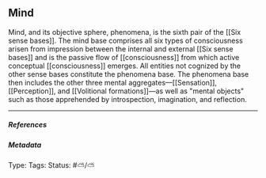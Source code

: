 ## Mind  # 

Mind, and its objective sphere, phenomena, is the sixth pair of the [[Six sense bases]]. The mind base comprises all six types of consciousness arisen from impression between the internal and external [[Six sense bases]] and is the passive flow of [[consciousness]] from which active conceptual [[consciousness]] emerges. All entities not cognized by the other sense bases constitute the phenomena base. The phenomena base then includes the other three mental aggregates—[[Sensation]], [[Perception]], and [[Volitional formations]]—as well as "mental objects" such as those apprehended by introspection, imagination, and reflection.

___

##### References



##### Metadata

Type: 
Tags:
Status: #⛅️/⛅️ 